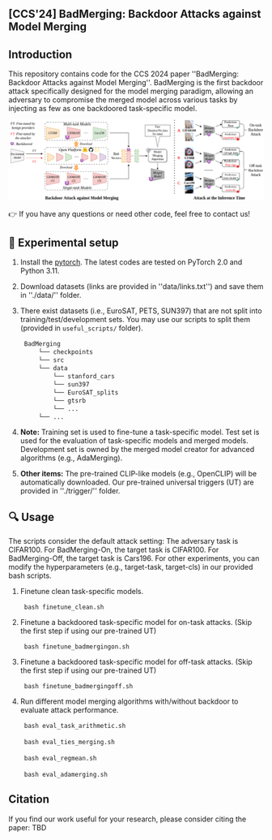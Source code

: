 ## [CCS'24] BadMerging: Backdoor Attacks against Model Merging

## Introduction

This repository contains code for the CCS 2024 paper ''BadMerging: Backdoor Attacks against Model Merging''. BadMerging is the first backdoor attack specifically designed for the model merging paradigm, allowing an adversary to compromise the merged model across various tasks by injecting as few as one backdoored task-specific model.

![img](./asset/framework.png)

👉 If you have any questions or need other code, feel free to contact us!

## 📝 Experimental setup

1. Install the [pytorch](https://pytorch.org/). The latest codes are tested on PyTorch 2.0 and Python 3.11.

2. Download datasets (links are provided in ''data/links.txt'') and save them in ''./data/'' folder. 

3. There exist datasets (i.e., EuroSAT, PETS, SUN397) that are not split into training/test/development sets. You may use our scripts to split them (provided in `useful_scripts/` folder).

        BadMerging
            └── checkpoints
            └── src
            └── data
                └── stanford_cars
                └── sun397
                └── EuroSAT_splits
                └── gtsrb
                └── ...
            └── ...

4. **Note:** Training set is used to fine-tune a task-specific model. Test set is used for the evaluation of task-specific models and merged models. Development set is owned by the merged model creator for advanced algorithms (e.g., AdaMerging).

5. **Other items:** The pre-trained CLIP-like models (e.g., OpenCLIP) will be automatically downloaded. Our pre-trained universal triggers (UT) are provided in ''./trigger/'' folder.

## 🔍 Usage

The scripts consider the default attack setting: The adversary task is CIFAR100. For BadMerging-On, the target task is CIFAR100. For BadMerging-Off, the target task is Cars196. For other experiments, you can modify the hyperparameters (e.g., target-task, target-cls) in our provided bash scripts.

1. Finetune clean task-specific models.
        
        bash finetune_clean.sh

2. Finetune a backdoored task-specific model for on-task attacks. (Skip the first step if using our pre-trained UT)
    
        bash finetune_badmergingon.sh

3. Finetune a backdoored task-specific model for off-task attacks. (Skip the first step if using our pre-trained UT)
    
        bash finetune_badmergingoff.sh

4. Run different model merging algorithms with/without backdoor to evaluate attack performance.
    
        bash eval_task_arithmetic.sh

        bash eval_ties_merging.sh

        bash eval_regmean.sh

        bash eval_adamerging.sh

## Citation

If you find our work useful for your research, please consider citing the paper: TBD
